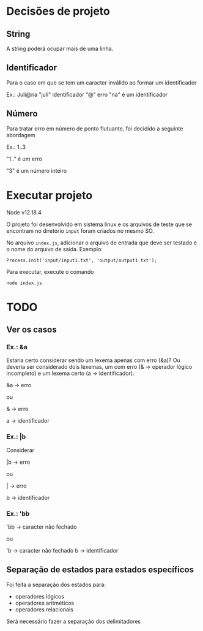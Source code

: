 # Decisões de projeto

## String

A string poderá ocupar mais de uma linha.

## Identificador

Para o caso em que se tem um caracter inválido ao formar um identificador

Ex.: Juli@na
"juli" identificador
"@" erro
"na" é um identificador

## Número

Para tratar erro em número de ponto flutuante, foi decidido a seguinte abordagem

Ex.: 1..3

"1.." é um erro

"3" é um número inteiro

# Executar projeto

Node v12.18.4

O projeto foi desenvolvido em sistema linux e os arquivos de teste que se encontram no diretório `input` foram criados no mesmo SO.

No arquivo `index.js`, adicionar o arquivo de entrada que deve ser testado e o nome do arquivo de saída. Exemplo:

```
Process.init('input/input1.txt', 'output/output1.txt');
```

Para executar, execute o comando

```
node index.js
```

# TODO

## Ver os casos

### Ex.: &a

Estaria certo considerar sendo um lexema apenas com erro (&a)? Ou deveria ser considerado dois lexemas, um com erro (& -> operador lógico incompleto) e um lexema certo (a -> identificador).

&a -> erro

ou

& -> erro

a -> identificador

### Ex.: |b

Considerar

|b -> erro

ou

| -> erro

b -> identificador

### Ex.: 'bb

'bb -> caracter não fechado

ou

'b -> caracter não fechado
b -> identificador

## Separação de estados para estados específicos

Foi feita a separação dos estados para:

- operadores lógicos
- operadores aritméticos
- operadores relacionais

Será necessário fazer a separação dos delimitadores
